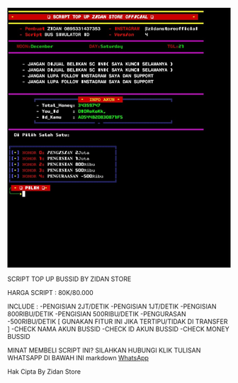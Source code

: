 ![alt txt](https://github.com/ZidanStoreOfc/scvip/blob/main/ZIDAN%20STORE.jpg?raw=true)

SCRIPT TOP UP BUSSID BY ZIDAN STORE

HARGA SCRIPT :
80K/80.000

INCLUDE :
-PENGISIAN 2JT/DETIK
-PENGISIAN 1JT/DETIK
-PENGISIAN 800RIBU/DETIK
-PENGISIAN 500RIBU/DETIK
-PENGURASAN -500RIBU/DETIK [ GUNAKAN FITUR INI JIKA TERTIPU/TIDAK DI TRANSFER ]
-CHECK NAMA AKUN BUSSID
-CHECK ID AKUN BUSSID
-CHECK MONEY BUSSID

MINAT MEMBELI SCRIPT INI?
SILAHKAN HUBUNGI
KLIK TULISAN WHATSAPP DI BAWAH INI
markdown
[WhatsApp](wa.me/62895331437353)

Hak Cipta By Zidan Store
